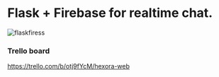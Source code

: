 # Flask + Firebase for realtime chat.
![flaskfiress](https://user-images.githubusercontent.com/19330397/102901939-3d58a400-4494-11eb-9c94-03b8fe8a24b5.png)
### Trello board
https://trello.com/b/otj9fYcM/hexora-web